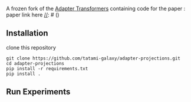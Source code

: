 
[//]: # (<h3 align="center">)
A frozen fork of the [Adapter Transformers](https://github.com/adapter-hub/adapter-transformers) containing code for the paper : paper link here
[//]: # (</h3>)


## Installation

clone this repository

```
git clone https://github.com/tatami-galaxy/adapter-projections.git
cd adapter-projections
pip install -r requirements.txt
pip install .
```

## Run Experiments

